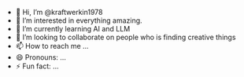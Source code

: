 - 👋 Hi, I’m @kraftwerkin1978
- 👀 I’m interested in everything amazing.
- 🌱 I’m currently learning AI and LLM
- 💞️ I’m looking to collaborate on people who is finding creative things
- 📫 How to reach me ...
- 😄 Pronouns: ...
- ⚡ Fun fact: ...

<!---
kraftwerkin1978/kraftwerkin1978 is a ✨ special ✨ repository because its `README.md` (this file) appears on your GitHub profile.
You can click the Preview link to take a look at your changes.
--->
